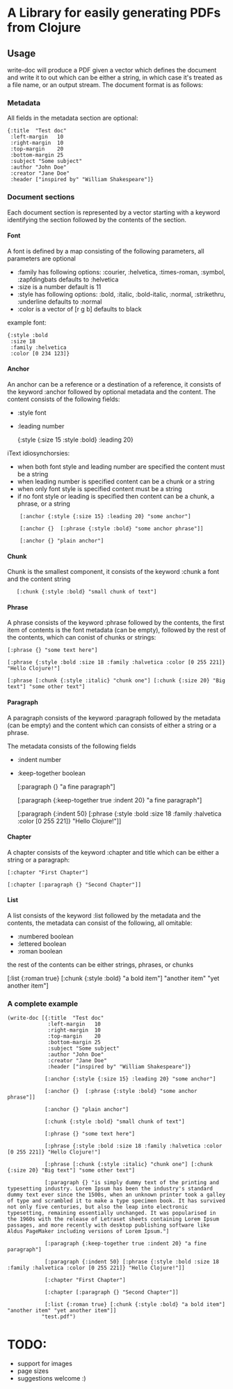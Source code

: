 # A Library for easily generating PDFs from Clojure 

## Usage

write-doc will produce a PDF given a vector which defines the document and write it to out which can be either a string, in which case it's treated as a file name, or an output stream. The document format is as follows:

### Metadata

All fields in the metadata section are optional:

    {:title  "Test doc"
     :left-margin   10
     :right-margin  10
     :top-margin    20
     :bottom-margin 25
     :subject "Some subject"
     :author "John Doe"
     :creator "Jane Doe"
     :header ["inspired by" "William Shakespeare"]}

### Document sections

Each document section is represented by a vector starting with a keyword identifying the section followed by the contents of the section.

#### Font

A font is defined by a map consisting of the following parameters, all parameters are optional

* :family has following options: :courier, :helvetica, :times-roman, :symbol, :zapfdingbats defaults to :helvetica
* :size is a number default is 11
* :style has following options: :bold, :italic, :bold-italic, :normal, :strikethru, :underline defaults to :normal
* :color is a vector of [r g b] defaults to black

example font:

    {:style :bold
     :size 18
     :family :helvetica
     :color [0 234 123]}


#### Anchor

An anchor can be a reference or a destination of a reference, it consists of the keyword :anchor followed by optional metadata and the content. The content consists of the following fields:

* :style font
* :leading number

    {:style {:size 15 :style :bold} :leading 20}
    
iText idiosynchorsies:

* when both font style and leading number are specified the content must be a string
* when leading number is specified content can be a chunk or a string 
* when only font style is specified content must be a string
* if no font style or leading is specified then content can be a chunk, a phrase, or a string

```
    [:anchor {:style {:size 15} :leading 20} "some anchor"]
    
    [:anchor {}  [:phrase {:style :bold} "some anchor phrase"]]
    
    [:anchor {} "plain anchor"]
```

#### Chunk 

Chunk is the smallest component, it consists of the keyword :chunk a font and the content string 

```
   [:chunk {:style :bold} "small chunk of text"]
```

#### Phrase

A phrase consists of the keyword :phrase followed by the contents, the first item of contents is the font metadata (can be empty), followed by the rest of the contents, which can conist of chunks or strings:

    [:phrase {} "some text here"]

    [:phrase {:style :bold :size 18 :family :halvetica :color [0 255 221]} "Hello Clojure!"]
  
    [:phrase [:chunk {:style :italic} "chunk one"] [:chunk {:size 20} "Big text"] "some other text"]

#### Paragraph

A paragraph consists of the keyword :paragraph followed by the metadata (can be empty) and the content which can consists of either a string or a phrase.

The metadata consists of the following fields

* :indent number
* :keep-together boolean

    [:paragraph {} "a fine paragraph"]
    
    [:paragraph {:keep-together true :indent 20} "a fine paragraph"]

    [:paragraph {:indent 50} [:phrase {:style :bold :size 18 :family :halvetica :color [0 255 221]} "Hello Clojure!"]]

#### Chapter

A chapter consists of the keyword :chapter and  title which can be either a string or a paragraph:


    [:chapter "First Chapter"]

    [:chapter [:paragraph {} "Second Chapter"]]

#### List

A list consists of the keyword :list followed by the metadata and the contents, the metadata can consist of the following, all omitable:

* :numbered boolean
* :lettered boolean
* :roman    boolean

the rest of the contents can be either strings, phrases, or chunks

   [:list {:roman true} [:chunk {:style :bold} "a bold item"] "another item" "yet another item"]


### A complete example

    (write-doc [{:title  "Test doc"
                 :left-margin   10
                 :right-margin  10
                 :top-margin    20
                 :bottom-margin 25
                 :subject "Some subject"
                 :author "John Doe"
                 :creator "Jane Doe"
                 :header ["inspired by" "William Shakespeare"]}
            
                [:anchor {:style {:size 15} :leading 20} "some anchor"]
            
                [:anchor {}  [:phrase {:style :bold} "some anchor phrase"]]
            
                [:anchor {} "plain anchor"]        
                
                [:chunk {:style :bold} "small chunk of text"]
            
                [:phrase {} "some text here"]
            
                [:phrase {:style :bold :size 18 :family :halvetica :color [0 255 221]} "Hello Clojure!"]
            
                [:phrase [:chunk {:style :italic} "chunk one"] [:chunk {:size 20} "Big text"] "some other text"]
            
                [:paragraph {} "is simply dummy text of the printing and typesetting industry. Lorem Ipsum has been the industry's standard dummy text ever since the 1500s, when an unknown printer took a galley of type and scrambled it to make a type specimen book. It has survived not only five centuries, but also the leap into electronic typesetting, remaining essentially unchanged. It was popularised in the 1960s with the release of Letraset sheets containing Lorem Ipsum passages, and more recently with desktop publishing software like Aldus PageMaker including versions of Lorem Ipsum."]
            
                [:paragraph {:keep-together true :indent 20} "a fine paragraph"]
            
                [:paragraph {:indent 50} [:phrase {:style :bold :size 18 :family :halvetica :color [0 255 221]} "Hello Clojure!"]]
            
                [:chapter "First Chapter"]
            
                [:chapter [:paragraph {} "Second Chapter"]]
            
                [:list {:roman true} [:chunk {:style :bold} "a bold item"] "another item" "yet another item"]]
               "test.pdf")


# TODO:

* support for images
* page sizes
* suggestions welcome :)







